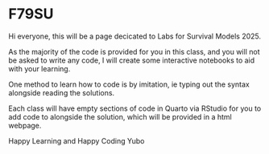 # F79SU

Hi everyone, this will be a page decicated to Labs for Survival Models 2025. 

As the majority of the code is provided for you in this class, and you will not be asked to write any code, I will create some interactive notebooks to aid with your learning.

One method to learn how to code is by imitation, ie typing out the syntax alongside reading the solutions.

Each class will have empty sections of code in Quarto via RStudio for you to add code to alongside the solution, which will be provided in a html webpage. 

Happy Learning and Happy Coding
Yubo 
